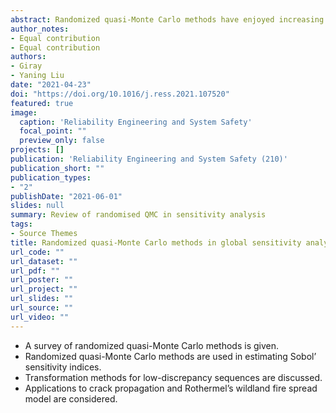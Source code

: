 ```yaml
---
abstract: Randomized quasi-Monte Carlo methods have enjoyed increasing popularity in applications due to their faster convergence rate than Monte Carlo, and the existence of simple statistical tools to analyze the error of their estimates similar to Monte Carlo. In this paper we give a survey of randomized quasi-Monte Carlo methods, transformation methods for low-discrepancy sequences, and provide some examples.
author_notes:
- Equal contribution
- Equal contribution
authors:
- Giray
- Yaning Liu
date: "2021-04-23"
doi: "https://doi.org/10.1016/j.ress.2021.107520"
featured: true
image:
  caption: 'Reliability Engineering and System Safety'
  focal_point: ""
  preview_only: false
projects: []
publication: 'Reliability Engineering and System Safety (210)'
publication_short: ""
publication_types:
- "2"
publishDate: "2021-06-01"
slides: null
summary: Review of randomised QMC in sensitivity analysis
tags:
- Source Themes
title: Randomized quasi-Monte Carlo methods in global sensitivity analysis
url_code: ""
url_dataset: ""
url_pdf: ""
url_poster: ""
url_project: ""
url_slides: ""
url_source: ""
url_video: ""
---
```


* A survey of randomized quasi-Monte Carlo methods is given.
* Randomized quasi-Monte Carlo methods are used in estimating Sobol’ sensitivity indices.
* Transformation methods for low-discrepancy sequences are discussed.
* Applications to crack propagation and Rothermel’s wildland fire spread model are considered.
